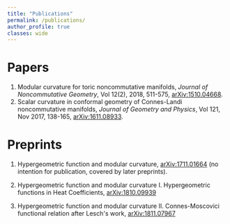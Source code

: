```yaml
---
title: "Publications"
permalink: /publications/
author_profile: true
classes: wide
---
```


Papers
=======
1. Modular curvature for toric noncommutative manifolds, 
  *Journal of Noncommutative Geometry*, Vol 12(2), 2018, 511-575,
 [arXiv:1510.04668](https://arxiv.org/pdf/1510.04668).
2. Scalar curvature in conformal geometry of Connes-Landi noncommutative manifolds, *Journal of Geometry and Physics*,
Vol 121, Nov 2017, 138-165, [arXiv:1611.08933](https://arxiv.org/pdf/https://arxiv.org/pdf/1510.04668).  


Preprints
======
1. Hypergeometric function and modular curvature, [arXiv:1711.01664](https://arxiv.org/pdf/1711.01664) (no intention for publication, covered by later preprints).

2.  Hypergeometric function and modular curvature I. Hypergeometric functions
    in Heat Coefficients, [arXiv:1810.09939](https://arxiv.org/abs/1810.09939) 
3.  Hypergeometric function and modular curvature II. 
     Connes-Moscovici functional relation after Lesch's work,
     [arXiv:1811.07967](https://arxiv.org/abs/1811.07967) 


